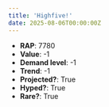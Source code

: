 ```yaml
---
title: 'Highfive!'
date: 2025-08-06T00:00:00Z
---
```

- **RAP**: 7780
- **Value**: -1
- **Demand level**: -1
- **Trend**: -1
- **Projected?**: True
- **Hyped?**: True
- **Rare?**: True

